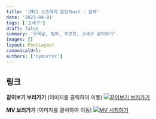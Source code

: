 ```yaml
---
title: '[MV] 스즈메의 문단속ost - 참새'
date: '2023-04-01'
tags: ['고세구']
draft: false
summary: '우왁굳, 릴파, 주르르, 고세구 같이보기'
images: []
layout: PostLayout
canonicalUrl:
authors: ['nymirror']
---
```


## 링크

**같이보기 보러가기** (이미지를 클릭하여 이동)
[![같이보기 보러가기](https://cdn.discordapp.com/attachments/1136601898116464710/1211650793904807976/logo.png?ex=65eef8bc&is=65dc83bc&hm=95dc0e08c1f43025dd60def429896697b3787a9f923593eb50b24e9fb6280361&)](https://cafe.naver.com/steamindiegame/10552050)

**MV 보러가기** (이미지를 클릭하여 이동)
[![MV 시청하기](https://i.ytimg.com/vi/ZLQc1yuUOAM/maxresdefault.jpg)](https://youtu.be/ZLQc1yuUOAM)
